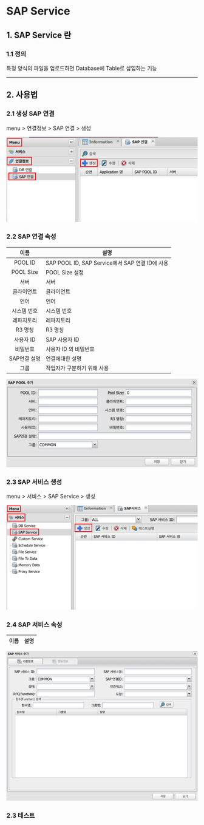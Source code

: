 # SAP Service
## 1. SAP Service 란
### 1.1 정의
특정 양식의 파일을 업로드하면 Database에 Table로 삽입하는 기능

---
## 2. 사용법
### 2.1 생성 SAP 연결
menu > 연결정보 > SAP 연결 > 생성

![Connection Create](./images/02-service-sap-01.png)

### 2.2 SAP 연결 속성

| 이름 | 설명 |
|:---:|---|
| POOL ID | SAP POOL ID, SAP Service에서 SAP 연결 ID에 사용 |
| POOL Size | POOL Size 설정 |
| 서버 | 서버 |
| 클라이언트 | 클라이언트 |
| 언어 | 언어 |
| 시스템 번호 | 시스템 번호 |
| 레파지토리 | 레파지토리 |
| R3 명칭 | R3 명칭 |
| 사용자 ID | SAP 사용자 ID |
| 비밀번호 | 사용자 ID 의 비밀번호 |
| SAP연결 설명 | 연결에대한 설명 |
| 그룹 | 작업자가 구분하기 위해 사용 |

![Connection Attribute](./images/02-service-sap-02.png)

### 2.3 SAP 서비스 생성
menu > 서비스 > SAP Service > 생성

![Service Create](./images/02-service-sap-03.png)

### 2.4 SAP 서비스 속성

| 이름 | 설명 |
|:---:|---|

![Service Attribute](./images/02-service-sap-04.png)

### 2.3 테스트
